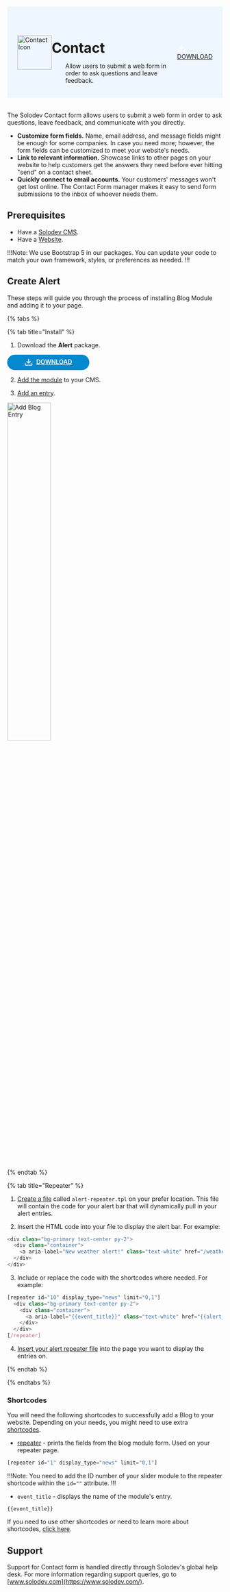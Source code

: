 #

<div class="header">
  <div class="inner">
    <img src="/static/images/logos/contact-icon.jpg" alt="Contact Icon" style="width: 80px;">
    <div>
      <h1>Contact</h1>
      <p>Allow users to submit a web form in order to ask questions and leave feedback.</p>
    </div>
  </div>
  <a class="btn-blue-lg" href="https://solodev-alert.s3.us-east-1.amazonaws.com/releases/alert-latest.zip"><span><svg xmlns="http://www.w3.org/2000/svg" viewBox="0 0 16 16" width="20" height="20" fill="#fff"><path d="M2.75 14A1.75 1.75 0 0 1 1 12.25v-2.5a.75.75 0 0 1 1.5 0v2.5c0 .138.112.25.25.25h10.5a.25.25 0 0 0 .25-.25v-2.5a.75.75 0 0 1 1.5 0v2.5A1.75 1.75 0 0 1 13.25 14Z"></path><path d="M7.25 7.689V2a.75.75 0 0 1 1.5 0v5.689l1.97-1.969a.749.749 0 1 1 1.06 1.06l-3.25 3.25a.749.749 0 0 1-1.06 0L4.22 6.78a.749.749 0 1 1 1.06-1.06l1.97 1.969Z"></path></svg></span>DOWNLOAD</a>
</div>

The Solodev Contact form allows users to submit a web form in order to ask questions, leave feedback, and communicate with you directly.

- **Customize form fields.** Name, email address, and message fields might be enough for some companies. In case you need more; however, the form fields can be customized to meet your website's needs.
- **Link to relevant information.** Showcase links to other pages on your website to help customers get the answers they need before ever hitting "send" on a contact sheet.
- **Quickly connect to email accounts.** Your customers' messages won't get lost online. The Contact Form manager makes it easy to send form submissions to the inbox of whoever needs them.

## Prerequisites

- Have a [Solodev CMS](/quickstart).
- Have a [Website](/workspace/websites/add-website/).

!!!Note: 
We use Bootstrap 5 in our packages. You can update your code to match your own framework, styles, or preferences as needed.
!!!

## Create Alert

These steps will guide you through the process of installing Blog Module and adding it to your page.

{% tabs %}

{% tab title="Install" %}

1. Download the **Alert** package.

<a href="https://solodev-alert.s3.us-east-1.amazonaws.com/releases/alert-latest.zip" style="background-color: #0488ce; color: #fff; padding: .5rem 2.5rem; border-radius: 20px; font-weight: 600; display: inline-flex;"><span style="padding-right: .5rem; display: inline-flex; align-items: center;"><svg xmlns="http://www.w3.org/2000/svg" viewBox="0 0 16 16" width="20" height="20" fill="#fff"><path d="M2.75 14A1.75 1.75 0 0 1 1 12.25v-2.5a.75.75 0 0 1 1.5 0v2.5c0 .138.112.25.25.25h10.5a.25.25 0 0 0 .25-.25v-2.5a.75.75 0 0 1 1.5 0v2.5A1.75 1.75 0 0 1 13.25 14Z"></path><path d="M7.25 7.689V2a.75.75 0 0 1 1.5 0v5.689l1.97-1.969a.749.749 0 1 1 1.06 1.06l-3.25 3.25a.749.749 0 0 1-1.06 0L4.22 6.78a.749.749 0 1 1 1.06-1.06l1.97 1.969Z"></path></svg></span>DOWNLOAD</a>

2. [Add the module](/workspace/modules/add-module/) to your CMS.

<!-- <img src="/static/images/modules/blog/add-blog.jpg" alt="Add Blog" style="width: 45%; margin-bottom: 20px;"> -->

3. [Add an entry](/workspace/modules/module/add-entry/).

<img src="/static/images/modules/blog/add-entry-blog.jpg" alt="Add Blog Entry" style="width: 45%; margin-bottom: 20px;">

{% endtab %}

{% tab title="Repeater" %}

1. [Create a file](/workspace/websites/folder/add-file/) called `alert-repeater.tpl` on your prefer location. This file will contain the code for your alert bar that will dynamically pull in your alert entries.

<!-- <img src="/static/images/modules/blog/blog-repeater-file.jpg" alt="Blog Repeater File" style="width: 45%; margin-bottom: 20px;"> -->

2. Insert the HTML code into your file to display the alert bar. For example:

```js
<div class="bg-primary text-center py-2">
  <div class="container">
    <a aria-label="New weather alert!" class="text-white" href="/weather"><u><strong>New weather alert!</strong></u></a>
  </div>
</div>
```

3. Include or replace the code with the shortcodes where needed. For example:

```js
[repeater id="10" display_type="news" limit="0,1"]
  <div class="bg-primary text-center py-2">
    <div class="container">
      <a aria-label="{{event_title}}" class="text-white" href="{{alert_link}}"><u><strong>{{event_title}}</strong></u></a>
    </div>
  </div>
[/repeater]
```

4. [Insert your alert repeater file](/workspace/websites/page/#add-a-file-to-page) into the page you want to display the entries on.

<!-- <img src="/static/images/modules/blog/blog-repeater-page.jpg" alt="Blog Repeater on Page" style="width: 85%;"> -->

{% endtab %}

{% endtabs %}

### Shortcodes

You will need the following shortcodes to successfully add a Blog to your website. Depending on your needs, you might need to use extra [shortcodes](/shortcodes/).

- [repeater](/shortcodes/module/repeater) - prints the fields from the blog module form. Used on your repeater page.

```js
[repeater id="1" display_type="news" limit="0,1"]
```

!!!Note:
You need to add the ID number of your slider module to the repeater shortcode within the `id=""` attribute.
!!!

- `event_title` - displays the name of the module's entry.

```
{{event_title}}
```

<!-- {{{start_time}}} -->
If you need to use other shortcodes or need to learn more about shortcodes, [click here](/shortcodes/).

## Support

Support for Contact form is handled directly through Solodev's global help desk. For more information regarding support queries, go to [www.solodev.com](https://www.solodev.com/).

<style>
  /* Headers */
  .header {
    display: flex;
    align-items: center;
    justify-content: space-between;
    padding: 2rem 1.5rem;
    margin-bottom: 2rem;
    background-color: #eef6ff;
  }
  .header .inner {
    display: flex;
    align-items: center;
    justify-content: start;
  }
  .header img {
    width: 80px;
  }
  .header h1 {
    margin-left: 0;
    font-size: 2rem;
    margin-bottom: 0.25rem;
  }
  .header p {
    padding-left: 2rem;
    margin-bottom: 0;
  }
  /* Dark Headers */
  .dark .header {
    background-color: #fff;
  }
  .dark .header h1,
  .dark .header p {
    color: #222;
  }
  .dark .pluggable .rounded-t a.text-gray-500 {
    color: #fff;
  }
</style>